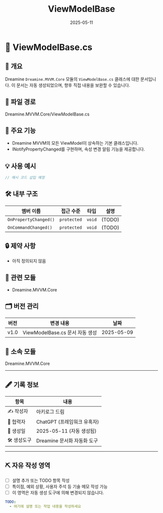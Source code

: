 ﻿---
title: ViewModelBase
module: Dreamine.MVVM.Core
generated: true
date: 2025-05-11
---

# 🧾 ViewModelBase.cs

## 📌 개요
Dreamine `Dreamine.MVVM.Core` 모듈의 `ViewModelBase.cs` 클래스에 대한 문서입니다.
이 문서는 자동 생성되었으며, 향후 직접 내용을 보완할 수 있습니다.

## 📂 파일 경로
Dreamine.MVVM.Core/ViewModelBase.cs

## 🧠 주요 기능
- Dreamine MVVM의 모든 ViewModel이 상속하는 기본 클래스입니다.
- INotifyPropertyChanged를 구현하며, 속성 변경 알림 기능을 제공합니다.

## 💡 사용 예시
```csharp
// 예시 코드 삽입 예정
```

## 🛠️ 내부 구조
| 멤버 이름 | 접근 수준 | 타입 | 설명 |
| -------- | -------- | ---- | ---- |
| `OnPropertyChanged()` | `protected` | `void` | (TODO) |
| `OnCommandChanged()` | `protected` | `void` | (TODO) |



## 🔒 제약 사항
- 아직 정의되지 않음

## 🧩 관련 모듈
- Dreamine.MVVM.Core

## 🗂️ 버전 관리
| 버전 | 변경 내용 | 날짜 |
|------|-----------|------|
| v1.0 | ViewModelBase.cs 문서 자동 생성 | 2025-05-09 |



## 📁 소속 모듈
Dreamine.MVVM.Core

---

## 🖋️ 기록 정보

| 항목       | 내용                             |
|------------|----------------------------------|
| ✍️ 작성자  | 아키로그 드림                    |
| 🤖 협력자  | ChatGPT (프레임워크 유혹자)       |
| 📅 생성일  | 2025-05-11 (자동 생성됨) |
| 🛠️ 생성도구 | Dreamine 문서화 자동화 도구         |

---

## ⛏️ 자유 작성 영역

- [ ] 설명 추가 또는 TODO 항목 작성
- [ ] 특이점, 예외 상황, 사용자 주석 등 기술 메모 작성 가능
- [ ] 이 영역은 자동 생성 도구에 의해 변경되지 않습니다.
```yaml
TODO:
  - 여기에 설명 또는 작업 내용을 작성하세요
```
